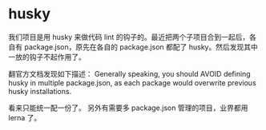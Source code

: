 # husky

我们项目是用 husky 来做代码 lint 的钩子的。最近把两个子项目合到一起后，各自有 package.json，原先在各自的 package.json 都配了 husky。然后发现其中一放的钩子不起作用了。

翻官方文档发现如下描述：
Generally speaking, you should AVOID defining husky in multiple package.json, as each package would overwrite previous husky installations.

看来只能统一配一份了。
另外有需要多 package.json 管理的项目，业界都用 lerna 了。
